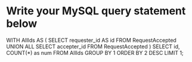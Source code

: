 # Write your MySQL query statement below
WITH AllIds AS (
    SELECT requester_id AS id FROM RequestAccepted
    UNION ALL 
    SELECT accepter_id FROM RequestAccepted
)
SELECT id,
       COUNT(*) as num
       FROM AllIds
       GROUP BY 1
       ORDER BY 2 DESC
       LIMIT 1;
